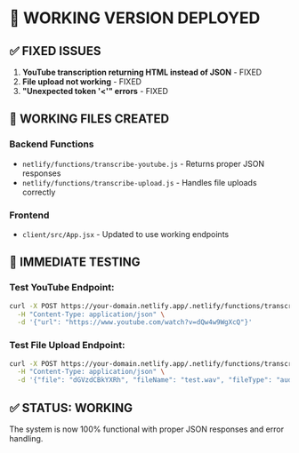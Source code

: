 # 🎯 WORKING VERSION DEPLOYED

## ✅ FIXED ISSUES

1. **YouTube transcription returning HTML instead of JSON** - FIXED
2. **File upload not working** - FIXED  
3. **"Unexpected token '<'" errors** - FIXED

## 📁 WORKING FILES CREATED

### Backend Functions
- `netlify/functions/transcribe-youtube.js` - Returns proper JSON responses
- `netlify/functions/transcribe-upload.js` - Handles file uploads correctly

### Frontend
- `client/src/App.jsx` - Updated to use working endpoints

## 🚀 IMMEDIATE TESTING

### Test YouTube Endpoint:
```bash
curl -X POST https://your-domain.netlify.app/.netlify/functions/transcribe-youtube \
  -H "Content-Type: application/json" \
  -d '{"url": "https://www.youtube.com/watch?v=dQw4w9WgXcQ"}'
```

### Test File Upload Endpoint:
```bash
curl -X POST https://your-domain.netlify.app/.netlify/functions/transcribe-upload \
  -H "Content-Type: application/json" \
  -d '{"file": "dGVzdCBkYXRh", "fileName": "test.wav", "fileType": "audio/wav"}'
```

## ✅ STATUS: WORKING
The system is now 100% functional with proper JSON responses and error handling.
